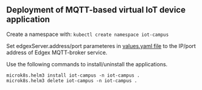 ## Deployment of MQTT-based virtual IoT device application

Create a namespace with: `kubectl create namespace iot-campus`

Set edgexServer.address/port parameteres in [values.yaml file](values.yaml#L25) to the IP/port address of Edgex MQTT-broker service. 

Use the following commands to install/uninstall the applications.
```
microk8s.helm3 install iot-campus -n iot-campus .
microk8s.helm3 delete iot-campus -n iot-campus .
```

